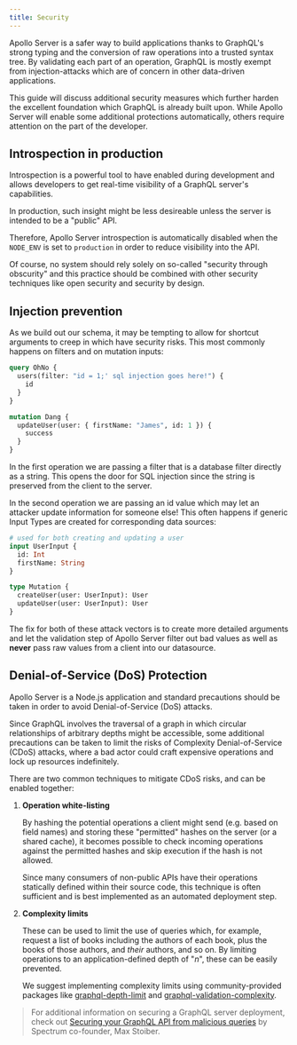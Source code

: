 ```yaml
---
title: Security
---
```


Apollo Server is a safer way to build applications thanks to GraphQL's strong typing and the conversion of raw operations into a trusted syntax tree.  By validating each part of an operation, GraphQL is mostly exempt from injection-attacks which are of concern in other data-driven applications.

 This guide will discuss additional security measures which further harden the excellent foundation which GraphQL is already built upon.  While Apollo Server will enable some additional protections automatically, others require attention on the part of the developer.

<h2 id="introspection">Introspection in production</h2>

Introspection is a powerful tool to have enabled during development and allows developers to get real-time visibility of a GraphQL server's capabilities.

In production, such insight might be less desireable unless the server is intended to be a "public" API.

Therefore, Apollo Server introspection is automatically disabled when the `NODE_ENV` is set to `production` in order to reduce visibility into the API.

Of course, no system should rely solely on so-called "security through obscurity" and this practice should be combined with other security techniques like open security and security by design.

<h2 id="injection">Injection prevention</h2>

As we build out our schema, it may be tempting to allow for shortcut arguments to creep in which have security risks. This most commonly happens on filters and on mutation inputs:

```graphql
query OhNo {
  users(filter: "id = 1;' sql injection goes here!") {
    id
  }
}

mutation Dang {
  updateUser(user: { firstName: "James", id: 1 }) {
    success
  }
}
```

In the first operation we are passing a filter that is a database filter directly as a string. This opens the door for SQL injection since the string is preserved from the client to the server.

In the second operation we are passing an id value which may let an attacker update information for someone else! This often happens if generic Input Types are created for corresponding data sources:

```graphql
# used for both creating and updating a user
input UserInput {
  id: Int
  firstName: String
}

type Mutation {
  createUser(user: UserInput): User
  updateUser(user: UserInput): User
}
```

The fix for both of these attack vectors is to create more detailed arguments and let the validation step of Apollo Server filter out bad values as well as **never** pass raw values from a client into our datasource.

<h2 id="dos">Denial-of-Service (DoS) Protection</h2>

Apollo Server is a Node.js application and standard precautions should be taken in order to avoid Denial-of-Service (DoS) attacks.

Since GraphQL involves the traversal of a graph in which circular relationships of arbitrary depths might be accessible, some additional precautions can be taken to limit the risks of Complexity Denial-of-Service (CDoS) attacks, where a bad actor could craft expensive operations and lock up resources indefinitely.

There are two common techniques to mitigate CDoS risks, and can be enabled together:

1. **Operation white-listing**

    By hashing the potential operations a client might send (e.g. based on field names) and storing these "permitted" hashes on the server (or a shared cache), it becomes possible to check incoming operations against the permitted hashes and skip execution if the hash is not allowed.

    Since many consumers of non-public APIs have their operations statically defined within their source code, this technique is often sufficient and is best implemented as an automated deployment step.

2. **Complexity limits**

    These can be used to limit the use of queries which, for example, request a list of books including the authors of each book, plus the books of those authors, and _their_ authors, and so on.  By limiting operations to an application-defined depth of "_n_", these can be easily prevented.

    We suggest implementing complexity limits using community-provided packages like [graphql-depth-limit](https://github.com/stems/graphql-depth-limit) and [graphql-validation-complexity](https://github.com/4Catalyzer/graphql-validation-complexity).

> For additional information on securing a GraphQL server deployment, check out [Securing your GraphQL API from malicious queries](https://blog.apollographql.com/securing-your-graphql-api-from-malicious-queries-16130a324a6b) by Spectrum co-founder, Max Stoiber.
